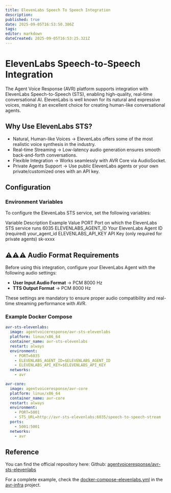```yaml
---
title: ElevenLabs Speech To Speech Integration
description: 
published: true
date: 2025-09-05T16:53:50.386Z
tags: 
editor: markdown
dateCreated: 2025-09-05T16:53:25.321Z
---
```


# ElevenLabs Speech-to-Speech Integration

The Agent Voice Response (AVR) platform supports integration with ElevenLabs Speech-to-Speech (STS), enabling high-quality, real-time conversational AI. ElevenLabs is well known for its natural and expressive voices, making it an excellent choice for creating human-like conversational agents.

## Why Use ElevenLabs STS?
- Natural, Human-like Voices → ElevenLabs offers some of the most realistic voice synthesis in the industry.
- Real-time Streaming → Low-latency audio generation ensures smooth back-and-forth conversations.
- Flexible Integration → Works seamlessly with AVR Core via AudioSocket.
- Private Agents Support → Use public ElevenLabs agents or your own private/customized ones with an API key.

## Configuration

### Environment Variables

To configure the ElevenLabs STS service, set the following variables:

Variable	Description	Example Value
PORT	Port on which the ElevenLabs STS service runs	6035
ELEVENLABS_AGENT_ID	Your ElevenLabs Agent ID (required)	your_agent_id
ELEVENLABS_API_KEY	API Key (only required for private agents)	sk-xxxx

## ⚠️⚠️⚠️ Audio Format Requirements 

Before using this integration, configure your ElevenLabs Agent with the following audio settings:

- **User Input Audio Format** → PCM 8000 Hz
-	**TTS Output Format** → PCM 8000 Hz

These settings are mandatory to ensure proper audio compatibility and real-time streaming performance with AVR.

### Example Docker Compose

```yaml
avr-sts-elevenlabs:
  image: agentvoiceresponse/avr-sts-elevenlabs
  platform: linux/x86_64
  container_name: avr-sts-elevenlabs
  restart: always
  environment:
    - PORT=6035
    - ELEVENLABS_AGENT_ID=$ELEVENLABS_AGENT_ID
    - ELEVENLABS_API_KEY=$ELEVENLABS_API_KEY
  networks:
    - avr

avr-core:
  image: agentvoiceresponse/avr-core
  platform: linux/x86_64
  container_name: avr-core
  restart: always
  environment:
    - PORT=5001
    - STS_URL=http://avr-sts-elevenlabs:6035/speech-to-speech-stream
  ports:
    - 5001:5001
  networks:
    - avr
```

## Reference

You can find the official repository here:
Github: [agentvoiceresponse/avr-sts-elevenlabs](https://github.com/agentvoiceresponse/avr-sts-elevenlabs)

For a complete example, check the [docker-compose-elevenlabs.yml](https://github.com/agentvoiceresponse/avr-infra/blob/main/docker-compose-elevenlabs.yml) in the [avr-infra](https://github.com/agentvoiceresponse/avr-infra) project.